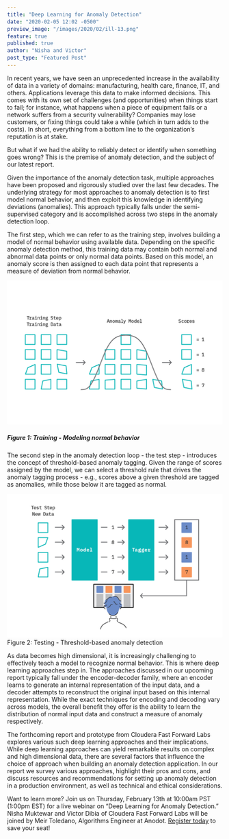 ```yaml
---
title: "Deep Learning for Anomaly Detection"
date: "2020-02-05 12:02 -0500"
preview_image: "/images/2020/02/ill-13.png"
feature: true
published: true
author: "Nisha and Victor"
post_type: "Featured Post"
---
```


In recent years, we have seen an unprecedented increase in the availability of data in a variety of domains: manufacturing, health care, finance, IT, and others. Applications leverage this data to make informed decisions. This comes with its own set of challenges (and opportunities) when things start to fail; for instance, what happens when a piece of equipment fails or a network suffers from a security vulnerability? Companies may lose customers, or fixing things could take a while (which in turn adds to the costs). In short, everything from a bottom line to the organization’s reputation is at stake. 

But what if we had the ability to reliably detect or identify when something goes wrong? This is the premise of anomaly detection, and the subject of our latest report.

Given the importance of the anomaly detection task, multiple approaches have been proposed and rigorously studied over the last few decades. The underlying strategy for most approaches to anomaly detection is to first model normal behavior, and then exploit this knowledge in identifying deviations (anomalies). This approach typically falls under the semi-supervised category and is accomplished across two steps in the anomaly detection loop. 

The first step, which we can refer to as the training step, involves building a model of normal behavior using available data. Depending on the specific anomaly detection method, this training data may contain both normal and abnormal data points or only normal data points. Based on this model, an anomaly score is then assigned to each data point that represents a measure of deviation from normal behavior.

![](/images/2020/02/ill-13.png)
##### Figure 1: Training - Modeling normal behavior

The second step in the anomaly detection loop - the test step - introduces the concept of threshold-based anomaly tagging. Given the range of scores assigned by the model, we can select a threshold rule that drives the anomaly tagging process - e.g., scores above a given threshold are tagged as anomalies, while those below it are tagged as normal.

![](/images/2020/02/ill-14.png)
Figure 2: Testing - Threshold-based anomaly detection

As data becomes high dimensional, it is increasingly challenging to effectively teach a model to recognize normal behavior. This is where deep learning approaches step in. The approaches discussed in our upcoming report typically fall under the encoder-decoder family, where an encoder learns to generate an internal representation of the input data, and a decoder attempts to reconstruct the original input based on this internal representation. While the exact techniques for encoding and decoding vary across models, the overall benefit they offer is the ability to learn the distribution of normal input data and construct a measure of anomaly respectively.

The forthcoming report and prototype from Cloudera Fast Forward Labs explores various such deep learning approaches and their implications. While deep learning approaches can yield remarkable results on complex and high dimensional data, there are several factors that influence the choice of approach when building an anomaly detection application. In our report we survey various approaches, highlight their pros and cons, and discuss resources and recommendations for setting up anomaly detection in a production environment, as well as technical and ethical considerations.

Want to learn more? Join us on Thursday, February 13th at 10:00am PST (1:00pm EST) for a live webinar on “Deep Learning for Anomaly Detection.” Nisha Muktewar and Victor Dibia of Cloudera Fast Forward Labs will be joined by Meir Toledano, Algorithms Engineer at Anodot. [Register today](https://www.cloudera.com/about/events/webinars/deep-learning-for-anomaly-detection.html?utm_medium=cldr-properties&utm_source=blog&keyplay=ml&utm_campaign=FY21-Q1_CW_AMER_Webinar_2020-02-13%0A&cid=7012H000001OYfQ) to save your seat!